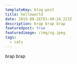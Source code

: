 ```yaml
---
templateKey: blog-post
title: helloworld
date: 2019-08-26T01:49:24.223Z
description: brap brap brap
featuredpost: true
featuredimage: /img/vg.jpeg
tags:
  - cats
---
```

brap brap
